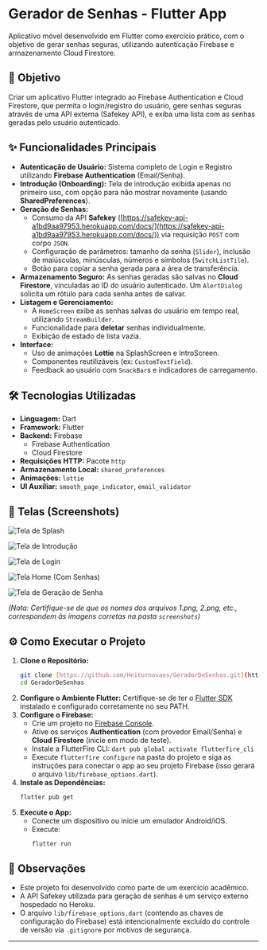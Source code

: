 # Gerador de Senhas - Flutter App

Aplicativo móvel desenvolvido em Flutter como exercício prático, com o objetivo de gerar senhas seguras, utilizando autenticação Firebase e armazenamento Cloud Firestore.

## 🚀 Objetivo

Criar um aplicativo Flutter integrado ao Firebase Authentication e Cloud Firestore, que permita o login/registro do usuário, gere senhas seguras através de uma API externa (Safekey API), e exiba uma lista com as senhas geradas pelo usuário autenticado.

## ✨ Funcionalidades Principais

* **Autenticação de Usuário:** Sistema completo de Login e Registro utilizando **Firebase Authentication** (Email/Senha).
* **Introdução (Onboarding):** Tela de introdução exibida apenas no primeiro uso, com opção para não mostrar novamente (usando **SharedPreferences**).
* **Geração de Senhas:**
    * Consumo da API **Safekey** ([https://safekey-api-a1bd9aa97953.herokuapp.com/docs/](https://safekey-api-a1bd9aa97953.herokuapp.com/docs/)) via requisição `POST` com corpo `JSON`.
    * Configuração de parâmetros: tamanho da senha (`Slider`), inclusão de maiúsculas, minúsculas, números e símbolos (`SwitchListTile`).
    * Botão para copiar a senha gerada para a área de transferência.
* **Armazenamento Seguro:** As senhas geradas são salvas no **Cloud Firestore**, vinculadas ao ID do usuário autenticado. Um `AlertDialog` solicita um rótulo para cada senha antes de salvar.
* **Listagem e Gerenciamento:**
    * A `HomeScreen` exibe as senhas salvas do usuário em tempo real, utilizando `StreamBuilder`.
    * Funcionalidade para **deletar** senhas individualmente.
    * Exibição de estado de lista vazia.
* **Interface:**
    * Uso de animações **Lottie** na SplashScreen e IntroScreen.
    * Componentes reutilizáveis (ex: `CustomTextField`).
    * Feedback ao usuário com `SnackBar`s e indicadores de carregamento.

## 🛠️ Tecnologias Utilizadas

* **Linguagem:** Dart
* **Framework:** Flutter
* **Backend:** Firebase
    * Firebase Authentication
    * Cloud Firestore
* **Requisições HTTP:** Pacote `http`
* **Armazenamento Local:** `shared_preferences`
* **Animações:** `lottie`
* **UI Auxiliar:** `smooth_page_indicator`, `email_validator`

## 📸 Telas (Screenshots)

![Tela de Splash](screenshots/1.png)

![Tela de Introdução](screenshots/2.png)

![Tela de Login](screenshots/3.png)

![Tela Home (Com Senhas)](screenshots/5.png)

![Tela de Geração de Senha](screenshots/4.png)

*(Nota: Certifique-se de que os nomes dos arquivos 1.png, 2.png, etc., correspondem às imagens corretas na pasta `screenshots`)*

## ⚙️ Como Executar o Projeto

1.  **Clone o Repositório:**
    ```bash
    git clone [https://github.com/Heitornovaes/GeradorDeSenhas.git](https://github.com/Heitornovaes/GeradorDeSenhas.git)
    cd GeradorDeSenhas 
    ```
2.  **Configure o Ambiente Flutter:** Certifique-se de ter o [Flutter SDK](https://flutter.dev/docs/get-started/install) instalado e configurado corretamente no seu PATH.
3.  **Configure o Firebase:**
    * Crie um projeto no [Firebase Console](https://console.firebase.google.com/).
    * Ative os serviços **Authentication** (com provedor Email/Senha) e **Cloud Firestore** (inicie em modo de teste).
    * Instale a FlutterFire CLI: `dart pub global activate flutterfire_cli`
    * Execute `flutterfire configure` na pasta do projeto e siga as instruções para conectar o app ao seu projeto Firebase (isso gerará o arquivo `lib/firebase_options.dart`).
4.  **Instale as Dependências:**
    ```bash
    flutter pub get
    ```
5.  **Execute o App:**
    * Conecte um dispositivo ou inicie um emulador Android/iOS.
    * Execute:
        ```bash
        flutter run
        ```

## 📝 Observações

* Este projeto foi desenvolvido como parte de um exercício acadêmico.
* A API Safekey utilizada para geração de senhas é um serviço externo hospedado no Heroku.
* O arquivo `lib/firebase_options.dart` (contendo as chaves de configuração do Firebase) está intencionalmente excluído do controle de versão via `.gitignore` por motivos de segurança.

---